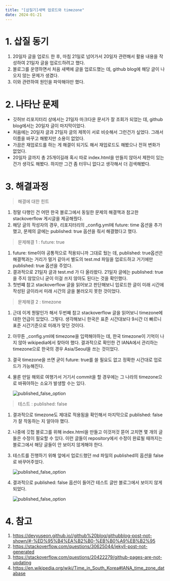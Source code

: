 ```yaml
---
title: "[삽질기]새벽 업로드와 timezone"
date: 2024-01-21
---
```


# 1. 삽질 동기
  1. 20일자 글을 업로드 한 후, 마침 21일로 넘어가서 20일자 관련해서 활용 내용을 작성하여 21일자 글을 업로드하려고 했다.
  2. 블로그를 운영하면서 처음 새벽에 글을 업로드했는 데, github blog에 해당 글이 나오지 않는 문제가 생겼다.
  3. 이와 관련하여 원인을 파악해야만 했다.

# 2. 나타난 문제
  - 깃허브 리포지터리 상에서는 21일자 마크다운 문서가 잘 조회가 되었는 데, github blog에서는 20일자 글이 마지막이었다.
  - 처음에는 20일자 글과 21일자 글의 제목이 서로 비슷해서 그런건가 싶었다. 그래서 이름을 바꾸고 해봤지만 소용이 없었다.
  - 가끔은 재업로드를 하는 게 해결이 되기도 해서 재업로드도 해봤으나 전혀 변화가 없었다.
  - 20일자 글까지 총 25개이길래 혹시 따로 index.html을 만들지 않아서 제한이 있는 건가 생각도 해봤다. 하지만 그건 좀 터무니 없다고 생각해서 더 검색해봤다.

# 3. 해결과정
> 해결에 대한 힌트

1. 정말 다행인 건 어떤 한국 블로그에서 동일한 문제의 해결책과 참고한 stackoverflow 게시글을 제공해줬다.
2. 해당 글의 작성자의 경우, 리포지터리의 _config.yml에 future: time 옵션을 추가했고, 문제의 글에는 published: true 옵션을 줘서 해결했다고 했다.

> 문제해결 1 : future: true

1. future: time이야 공통적으로 적용되니까 그대로 뒀는 데, published: true옵션은 해결책과는 
거리가 멀거 같아서 별도의 test.md 파일을 업로드하고 거기에만 published: true 옵션을 주었다.
2. 결과적으로 21일자 글과 test.md 가 다 올라왔다. 21일자 글에는 published: true을 주지 않았으니 굳이 이걸 쓰지 않아도 된다는 것을 확인했다.
3. 첫번쨰 참고 stackoverflow 글을 읽어보고 판단해보니 업로드한 글이 미래 시간에 작성된 글이라서 미래 시간의 글을 불러오지 못한 것이었다.

> 문제해결 2 : timezone

1. 근데 이게 뭔말인가 해서 두번째 참고 stackoverflow 글을 읽어보니 timezone에 대한 언급이 있었다. 그렇다. 생각해보니 한국은 표준 시간대보다 9시간 더 빠르니 표준 시간기준으로 미래가 맞던 것이다.
2. 아무튼 _config.yml에 timezone을 입력해야하는 데, 한국 timezone이 기억이 나지 않아 wikipedia에서 찾아야 했다. 결과적으로 확인한 건 IANA에서 관리하는 timezone으로 한국의 경우 Asia/Seoul을 쓰는 것이었다.
3. 결국 timezone을 쓰면 굳이 future: true를 쓸 필요도 없고 정확한 시간대로 업로드가 가능해진다.
4. 물론 만일 해외로 여행가서 거기서 commit을 할 경우에는 그 나라의 timezone으로 바꿔야하는 소요가 발생할 수는 있다.
  
    ![published_false_option](https://devshin-91.github.io/fig/hard_work/post_not_showing/timezone_config.JPG)

> 테스트 : published: false

1. 결과적으로 timezone도 제대로 적용됨을 확인해서 마지막으로 published: false가 잘 작동하는 지 알아야 했다.

2. 나중에 깃헙 블로그를 위해 index.html을 만들고 이것저것 뜯어 고치면 몇 개의 글들은 수정이 필요할 수 있다. 이런 글들이 repository에서 수정이 완료될 때까지는 블로그에서 해당 글들이 안 보이지 않게해야 한다.

3. 테스트를 진행하기 위해 앞에서 업로드했던 md 파일의 published의 옵션을 false로 바꾸어주었다. 

    ![published_false_option](https://devshin-91.github.io/fig/hard_work/post_not_showing/published_false1.JPG)

4. 결과적으로 published: false 옵션이 들어간 테스트 글만 블로그에서 보이지 않게 되었다.
  
    ![published_false_option](https://devshin-91.github.io/fig/hard_work/post_not_showing/published_false2.JPG)

# 4. 참고
  1. https://devyuseon.github.io//github%20blog/githubblog-post-not-shown/#-%ED%95%B4%EA%B2%B0-%EB%B0%A9%EB%B2%95
  2. https://stackoverflow.com/questions/30625044/jekyll-post-not-generated
  3. https://stackoverflow.com/questions/20422279/github-pages-are-not-updating
  4. https://en.wikipedia.org/wiki/Time_in_South_Korea#IANA_time_zone_database